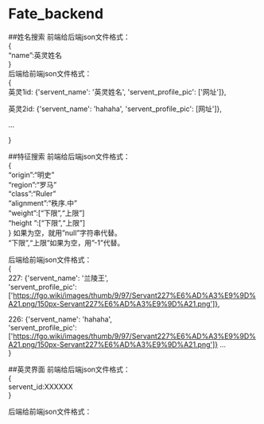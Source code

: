 # Fate_backend
##姓名搜索
前端给后端json文件格式：  
{  
“name”:英灵姓名  
}  
后端给前端json文件格式：  
{  
英灵1id: {'servent_name': '英灵姓名', 'servent_profile_pic': ['网址']},  
  
英灵2id: {'servent_name': 'hahaha', 'servent_profile_pic': [网址']},  
  
...  
  
}  
  
##特征搜索
前端给后端json文件格式：  
{  
“origin”:“明史”  
“region”:“罗马”  
“class”:“Ruler”  
“alignment”:“秩序.中”  
“weight”:[“下限”,“上限”]  
“height ”:[“下限”,“上限”]  
}
如果为空，就用”null”字符串代替。  
“下限”,“上限”如果为空，用”-1”代替。  
  
后端给前端json文件格式：  
{  
227: {'servent_name': '兰陵王',   
'servent_profile_pic': ['https://fgo.wiki/images/thumb/9/97/Servant227%E6%AD%A3%E9%9D%A21.png/150px-Servant227%E6%AD%A3%E9%9D%A21.png']},  

226: {'servent_name': 'hahaha',   
'servent_profile_pic': ['https://fgo.wiki/images/thumb/9/97/Servant227%E6%AD%A3%E9%9D%A21.png/150px-Servant227%E6%AD%A3%E9%9D%A21.png']} 
...  
}  

##英灵界面
前端给后端json文件格式：  
{  
servent_id:XXXXXX  
}  
  
后端给前端json文件格式：  
